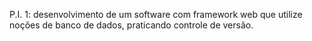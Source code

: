P.I. 1: desenvolvimento de um software com framework web que utilize noções de banco de dados, praticando controle de versão.
